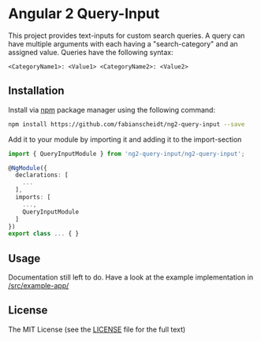 # Angular 2 Query-Input

This project provides text-inputs for custom search queries. A query can have multiple arguments with each having a
"search-category" and an assigned value. Queries have the following syntax:

  ```
  <CategoryName1>: <Value1> <CategoryName2>: <Value2>
  ```

## Installation
Install via [npm](https://www.npmjs.com/search?q=ng2-table) package manager using the following command:

  ```bash
  npm install https://github.com/fabianscheidt/ng2-query-input --save
  ```

Add it to your module by importing it and adding it to the import-section

  ```typescript
  import { QueryInputModule } from 'ng2-query-input/ng2-query-input';
  ```

  ```typescript
  @NgModule({
    declarations: [
      ...
    ],
    imports: [
      ...,
      QueryInputModule
    ]
  })
  export class ... { }

  ```

## Usage

Documentation still left to do. Have a look at the example implementation in [/src/example-app/](https://github.com/fabianscheidt/ng2-query-input/tree/master/src/example-app)

## License

The MIT License (see the [LICENSE](https://github.com/fabianscheidt/ng2-query-input/blob/master/LICENSE) file for the full text)
